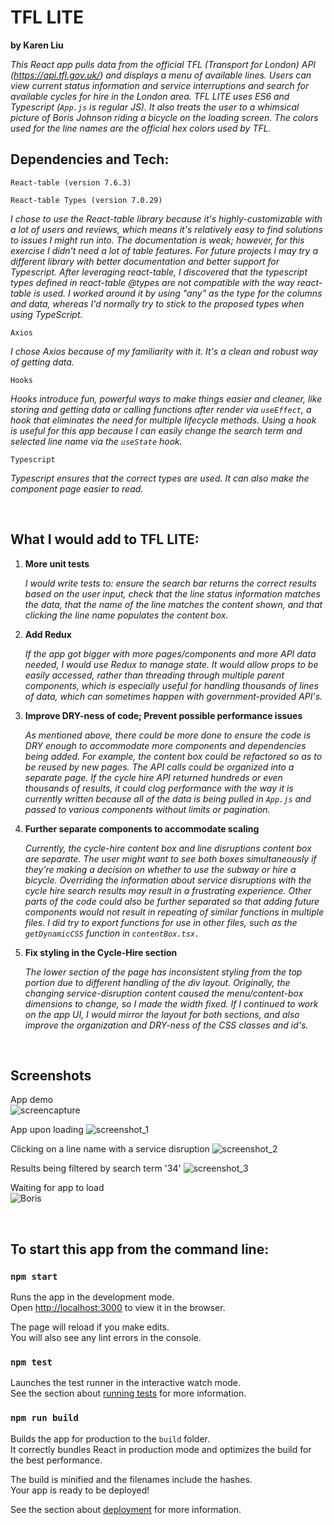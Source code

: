 # TFL LITE
**by Karen Liu**

*This React app pulls data from the official TFL (Transport for London) API (https://api.tfl.gov.uk/) and displays a menu of available lines. Users can view current status information and service interruptions and search for available cycles for hire in the London area. TFL LITE uses ES6 and Typescript (`App.js` is regular JS). It also treats the user to a whimsical picture of Boris Johnson riding a bicycle on the loading screen. The colors used for the line names are the official hex colors used by TFL.*

## Dependencies and Tech:
`React-table (version 7.6.3)`

`React-table Types (version 7.0.29)`

*I chose to use the React-table library because it's highly-customizable with a lot of users and reviews, which means it's relatively easy to find solutions to issues I might run into. The documentation is weak; however, for this exercise I didn't need a lot of table features. For future projects I may try a different library with better documentation and better support for Typescript. After leveraging react-table, I discovered that the typescript types defined in react-table @types are not compatible with the way react-table is used. I worked around it by using "any" as the type for the columns and data, whereas I'd normally try to stick to the proposed types when using TypeScript.*

`Axios` 

*I chose Axios because of my familiarity with it. It's a clean and robust way of getting data.*

`Hooks`

*Hooks introduce fun, powerful ways to make things easier and cleaner, like storing and getting data or calling functions after render via `useEffect`, a hook that eliminates the need for multiple lifecycle methods. Using a hook is useful for this app because I can easily change the search term and selected line name via the `useState` hook.*

`Typescript`

*Typescript ensures that the correct types are used. It can also make the component page easier to read.*

<br />

## What I would add to TFL LITE:

1. **More unit tests**

    *I would write tests to: ensure the search bar returns the correct results based on the user input, check that the line status information matches the data, that the name of the line matches the content shown, and that clicking the line name populates the content box.*

2. **Add Redux**
    
    *If the app got bigger with more pages/components and more API data needed, I would use Redux to manage state. It would allow props to be easily accessed, rather than threading through multiple parent components, which is especially useful for handling thousands of lines of data, which can sometimes happen with government-provided API's.*

3. **Improve DRY-ness of code; Prevent possible performance issues**
    
    *As mentioned above, there could be more done to ensure the code is DRY enough to accommodate more components and dependencies being added. For example, the content box could be refactored so as to be reused by new pages. The API calls could be organized into a separate page. If the cycle hire API returned hundreds or even thousands of results, it could clog performance with the way it is currently written because all of the data is being pulled in `App.js` and passed to various components without limits or pagination.*

4. **Further separate components to accommodate scaling**
    
    *Currently, the cycle-hire content box and line disruptions content box are separate. The user might want to see both boxes simultaneously if they're making a decision on whether to use the subway or hire a bicycle. Overriding the information about service disruptions with the cycle hire search results may result in a frustrating experience. Other parts of the code could also be further separated so that adding future components would not result in repeating of similar functions in multiple files. I did try to export functions for use in other files, such as the `getDynamicCSS` function in `contentBox.tsx.`*

5. **Fix styling in the Cycle-Hire section**

    *The lower section of the page has inconsistent styling from the top portion due to different handling of the div layout. Originally, the changing service-disruption content caused the menu/content-box dimensions to change, so I made the width fixed. If I continued to work on the app UI, I would mirror the layout for both sections, and also improve the organization and DRY-ness of the CSS classes and id's.*


<br />

## Screenshots

App demo
<br />
![screencapture](public/demo.gif)

App upon loading
![screenshot_1](public/tfl-lite_screenshot_1.png)

Clicking on a line name with a service disruption
![screenshot_2](public/tfl-lite_screenshot_2.png)

Results being filtered by search term '34'
![screenshot_3](public/tfl-lite_screenshot_3.png)

Waiting for app to load
<br />
![Boris](public/boris-screenshot.png)

<br />

## To start this app from the command line:

### `npm start`

Runs the app in the development mode.\
Open [http://localhost:3000](http://localhost:3000) to view it in the browser.

The page will reload if you make edits.\
You will also see any lint errors in the console.

### `npm test`

Launches the test runner in the interactive watch mode.\
See the section about [running tests](https://facebook.github.io/create-react-app/docs/running-tests) for more information.

### `npm run build`

Builds the app for production to the `build` folder.\
It correctly bundles React in production mode and optimizes the build for the best performance.

The build is minified and the filenames include the hashes.\
Your app is ready to be deployed!

See the section about [deployment](https://facebook.github.io/create-react-app/docs/deployment) for more information.


